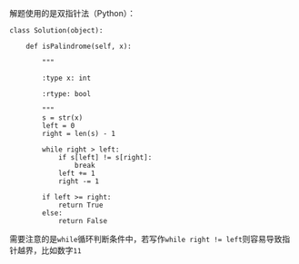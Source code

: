 
解题使用的是双指针法（Python）：
```
class Solution(object):

    def isPalindrome(self, x):

        """

        :type x: int

        :rtype: bool

        """
        s = str(x)
        left = 0
        right = len(s) - 1

        while right > left:
            if s[left] != s[right]:
                break
            left += 1
            right -= 1

        if left >= right:
            return True
        else:
            return False
```

需要注意的是`while`循环判断条件中，若写作`while right != left`则容易导致指针越界，比如数字`11`